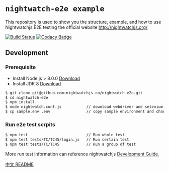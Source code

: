 # `nightwatch-e2e example`

This repository is used to show you the structure, example, and how to use Nightwatchjs E2E testing the official website http://nightwatchjs.org/

[![Build Status](https://travis-ci.org/nightwatchjs-cn/nightwatch-e2e.svg?branch=master)](https://travis-ci.org/nightwatchjs-cn/nightwatch-e2e)
[![Codacy Badge](https://api.codacy.com/project/badge/Grade/def20dd879ec4767afcc18810591311d)](https://www.codacy.com/manual/xianpeng.shen/nightwatch-e2e?utm_source=github.com&amp;utm_medium=referral&amp;utm_content=shenxianpeng/nightwatch-e2e&amp;utm_campaign=Badge_Grade)

## Development

### Prerequisite

* Install Node.js > 8.0.0 [Download](https://nodejs.org/en/download/)
* Install JDK 8 [Download](http://www.oracle.com/technetwork/java/javase/downloads/jdk8-downloads-2133151.html)

```bash
$ git clone git@github.com:nightwatchjs-cn/nightwatch-e2e.git
$ cd nightwatch-e2e
$ npm install
$ node nightwatch.conf.js           // download webdriver and selenium
$ cp sample.env .env                // copy sample environment and change the environment variables to run test
```

### Run e2e test scrpits

```bash
$ npm test                          // Run whole test
$ npm test tests/TC/TC45/login.js   // Run certain test
$ npm test tests/TC/TC45            // Run a group of test
```

More run test information can reference nightwatchjs [Development Guide.](http://nightwatchjs.org/guide/#running-tests)


[中文 README](https://github.com/nightwatchjs-cn/nightwatch-e2e/blob/master/README.CN.md)